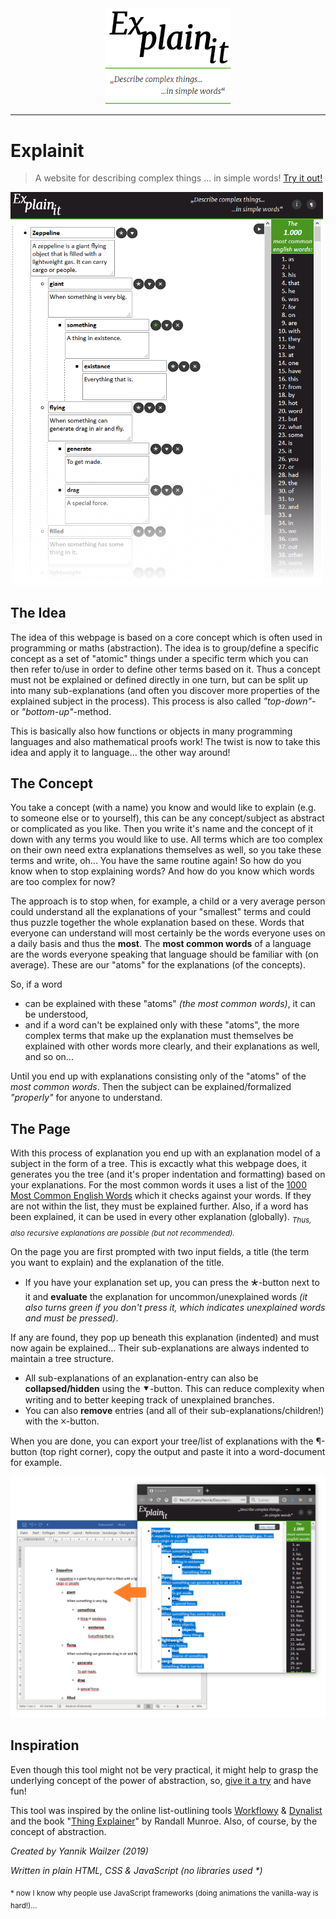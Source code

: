 <div align="center"><img src="res/explainit-logo-dark.png" width="200px"/></div>
<div align="center"><img src="res/claim.png" width="200px"/></div>


<hr>

# Explainit
>A website for describing complex things ... in simple words! [Try it out!](https://tryops.github.io/explainit/)

<img src="res/demo.png" width="500px"/>

## The Idea
The idea of this webpage is based on a core concept which is often used in programming or maths (abstraction). 
The idea is to group/define a specific concept as a set of "atomic" things under a specific term which you can then refer to/use in order to define other terms based on it. 
Thus a concept must not be explained or defined directly in one turn, but can be split up into many sub-explanations 
(and often you discover more properties of the explained subject in the process). This process is also called _"top-down"_- or _"bottom-up"_-method.

This is basically also how functions or objects in many programming languages and also mathematical proofs work! 
The twist is now to take this idea and apply it to language... the other way around!

## The Concept
You take a concept (with a name) you know and would like to explain (e.g. to someone else or to yourself), this can be any concept/subject as abstract or complicated as you like. 
Then you write it's name and the concept of it down with any terms you would like to use. 
All terms which are too complex on their own need extra explanations themselves as well, so you take these terms and write, oh...
You have the same routine again! So how do you know when to stop explaining words? And how do you know which words are too complex for now?

The approach is to stop when, for example, a child or a very average person could understand all the explanations of your "smallest" terms and could thus puzzle together the whole explanation based on these. 
Words that everyone can understand will most certainly be the words everyone uses on a daily basis and thus the **most**. 
The **most common words** of a language are the words everyone speaking that language should be familiar with (on average). These are our "atoms" for the explanations (of the concepts). 

So, if a word 
- can be explained with these "atoms" _(the most common words)_, it can be understood, 
- and if a word can't be explained only with these "atoms", the more complex terms that make up the explanation must themselves be explained with other words more clearly, and their explanations as well, and so on... 

Until you end up with explanations consisting only of the "atoms" of the _most common words_. Then the subject can be explained/formalized _"properly"_ for anyone to understand.  

## The Page
With this process of explanation you end up with an explanation model of a subject in the form of a tree. 
This is excactly what this webpage does, it generates you the tree (and it's proper indentation and formatting) based on your explanations. 
For the most common words it uses a list of the [1000 Most Common English Words](https://1000mostcommonwords.com/1000-most-common-english-words/) which it checks against your words. 
If they are not within the list, they must be explained further. Also, if a word has been explained, it can be used in every other explanation (globally). <sub>_Thus, also recursive explanations are possible (but not recommended)._</sub>

On the page you are first prompted with two input fields, a title (the term you want to explain) and the explanation of the title. 
- If you have your explanation set up, you can press the 🞱-button next to it and **evaluate** the explanation for uncommon/unexplained words 
*(it also turns green if you don't press it, which indicates unexplained words and must be pressed)*. 

If any are found, they pop up beneath this explanation (indented) and must now again be explained...
Their sub-explanations are always indented to maintain a tree structure. 

- All sub-explanations of an explanation-entry can also be **collapsed/hidden** using the ⯆-button. This can reduce complexity when writing and to better keeping track of unexplained branches. 
- You can also **remove** entries (and all of their sub-explanations/children!) with the 🞪-button.

When you are done, you can export your tree/list of explanations with the ¶-button (top right corner), copy the output and paste it into a word-document for example. 

<img src="res/word.png" width="600px"/>

## Inspiration
Even though this tool might not be very practical, it might help to grasp the underlying concept of the power of abstraction, so, [give it a try](https://tryops.github.io/explainit/) and have fun!

This tool was inspired by the online list-outlining tools [Workflowy](https://workflowy.com) & [Dynalist](https://dynalist.io) and the book "[Thing Explainer](https://xkcd.com/thing-explainer/)" by Randall Munroe.
Also, of course, by the concept of abstraction. 

_Created by Yannik Wailzer (2019)_

_Written in plain HTML, CSS & JavaScript (no libraries used *)_

<sub>* now I know why people use JavaScript frameworks (doing animations the vanilla-way is hard!)...</sub>
